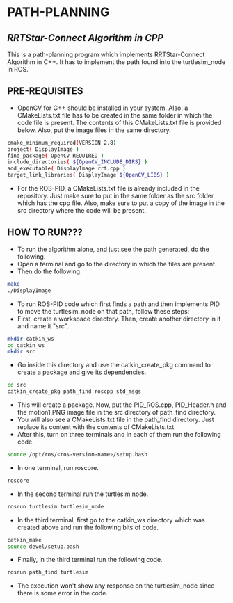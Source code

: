 # PATH-PLANNING
## _RRTStar-Connect Algorithm in CPP_

This is a path-planning program which implements RRTStar-Connect Algorithm in C++. It has to implement the path found into the turtlesim_node in ROS.

## PRE-REQUISITES
- OpenCV for C++ should be installed in your system. Also, a CMakeLists.txt file has to be created in the same folder in which the code file is present. The contents of this CMakeLists.txt file is provided below. Also, put the image files in the same directory.
```sh
cmake_minimum_required(VERSION 2.8)
project( DisplayImage )
find_package( OpenCV REQUIRED )
include_directories( ${OpenCV_INCLUDE_DIRS} )
add_executable( DisplayImage rrt.cpp )
target_link_libraries( DisplayImage ${OpenCV_LIBS} )
```
- For the ROS-PID, a CMakeLists.txt file is already included in the repository. Just make sure to put in the same folder as the src folder which has the cpp file. Also, make sure to put a copy of the image in the src directory where the code will be present.

## HOW TO RUN???

- To run the algorithm alone, and just see the path generated, do the following.
- Open a terminal and go to the directory in which the files are present.
- Then do the following: 
```sh
make
./DisplayImage
```
- To run ROS-PID code which first finds a path and then implements PID to move the turtlesim_node on that path, follow these steps:
- First, create a workspace directory. Then, create another directory in it and name it "src".
```sh
mkdir catkin_ws
cd catkin_ws
mkdir src
```
- Go inside this directory and use the catkin_create_pkg command to create a package and give its dependencies.
```sh
cd src
catkin_create_pkg path_find roscpp std_msgs
```
- This will create a package. Now, put the PID_ROS.cpp, PID_Header.h and the motion1.PNG image file in the src directory of path_find directory.
- You will also see a CMakeLists.txt file in the path_find directory. Just replace its content with the contents of CMakeLists.txt
- After this, turn on three terminals and in each of them run the following code.
```sh
source /opt/ros/<ros-version-name>/setup.bash
```
- In one terminal, run roscore.
```sh
roscore
```
- In the second terminal run the turtlesim node.
```sh
rosrun turtlesim turtlesim_node
```
- In the third terminal, first go to the catkin_ws directory which was created above and run the following bits of code.
```sh
catkin_make
source devel/setup.bash
```
- Finally, in the third terminal run the following code.
```sh
rosrun path_find turtlesim
```
- The execution won't show any response on the turtlesim_node since there is some error in the code.
